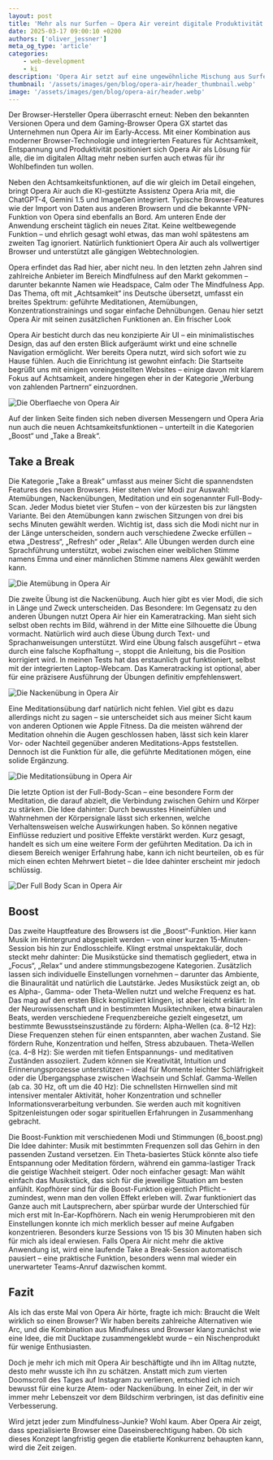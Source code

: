 ```yaml
---
layout: post
title: 'Mehr als nur Surfen – Opera Air vereint digitale Produktivität und Wohlbefinden'
date: 2025-03-17 09:00:10 +0200
authors: ['oliver_jessner']
meta_og_type: 'article'
categories:
    - web-development
    - ki
description: 'Opera Air setzt auf eine ungewöhnliche Mischung aus Surfen, Entspannung und Produktivität. Atemübungen, binaurale Beats und Full-Body-Scans sollen helfen, konzentrierter zu arbeiten. '
thumbnail: '/assets/images/gen/blog/opera-air/header_thumbnail.webp'
image: '/assets/images/gen/blog/opera-air/header.webp'
---
```


Der Browser-Hersteller Opera überrascht erneut: Neben den bekannten Versionen Opera und dem Gaming-Browser Opera GX startet das Unternehmen nun Opera Air im Early-Access. Mit einer Kombination aus moderner Browser-Technologie und integrierten Features für Achtsamkeit, Entspannung und Produktivität positioniert sich Opera Air als Lösung für alle, die im digitalen Alltag mehr neben surfen auch etwas für ihr Wohlbefinden tun wollen.

Neben den Achtsamkeitsfunktionen, auf die wir gleich im Detail eingehen, bringt Opera Air auch die KI-gestützte Assistenz Opera Aria mit, die ChatGPT-4, Gemini 1.5 und ImageGen integriert. Typische Browser-Features wie der Import von Daten aus anderen Browsern und die bekannte VPN-Funktion von Opera sind ebenfalls an Bord. Am unteren Ende der Anwendung erscheint täglich ein neues Zitat. Keine weltbewegende Funktion – und ehrlich gesagt wohl etwas, das man wohl spätestens am zweiten Tag ignoriert. Natürlich funktioniert Opera Air auch als vollwertiger Browser und unterstützt alle gängigen Webtechnologien.

Opera erfindet das Rad hier, aber nicht neu. In den letzten zehn Jahren sind zahlreiche Anbieter im Bereich Mindfulness auf den Markt gekommen – darunter bekannte Namen wie Headspace, Calm oder The Mindfulness App. Das Thema, oft mit „Achtsamkeit“ ins Deutsche übersetzt, umfasst ein breites Spektrum: geführte Meditationen, Atemübungen, Konzentrationstrainings und sogar einfache Dehnübungen. Genau hier setzt Opera Air mit seinen zusätzlichen Funktionen an.
Ein frischer Look

Opera Air besticht durch das neu konzipierte Air UI – ein minimalistisches Design, das auf den ersten Blick aufgeräumt wirkt und eine schnelle Navigation ermöglicht. Wer bereits Opera nutzt, wird sich sofort wie zu Hause fühlen. Auch die Einrichtung ist gewohnt einfach: Die Startseite begrüßt uns mit einigen voreingestellten Websites – einige davon mit klarem Fokus auf Achtsamkeit, andere hingegen eher in der Kategorie „Werbung von zahlenden Partnern“ einzuordnen.

![Die Oberflaeche von Opera Air](/assets/images/gen/blog/opera-air/1_fresh_install.webp)

Auf der linken Seite finden sich neben diversen Messengern und Opera Aria nun auch die neuen Achtsamkeitsfunktionen – unterteilt in die Kategorien „Boost“ und „Take a Break“.

## Take a Break

Die Kategorie „Take a Break“ umfasst aus meiner Sicht die spannendsten Features des neuen Browsers. Hier stehen vier Modi zur Auswahl: Atemübungen, Nackenübungen, Meditation und ein sogenannter Full-Body-Scan. Jeder Modus bietet vier Stufen – von der kürzesten bis zur längsten Variante. Bei den Atemübungen kann zwischen Sitzungen von drei bis sechs Minuten gewählt werden. Wichtig ist, dass sich die Modi nicht nur in der Länge unterscheiden, sondern auch verschiedene Zwecke erfüllen – etwa „Destress“, „Refresh“ oder „Relax“. Alle Übungen werden durch eine Sprachführung unterstützt, wobei zwischen einer weiblichen Stimme namens Emma und einer männlichen Stimme namens Alex gewählt werden kann.

![Die Atemübung in Opera Air](/assets/images/gen/blog/opera-air/2_breathing.webp)

Die zweite Übung ist die Nackenübung. Auch hier gibt es vier Modi, die sich in Länge und Zweck unterscheiden. Das Besondere: Im Gegensatz zu den anderen Übungen nutzt Opera Air hier ein Kameratracking. Man sieht sich selbst oben rechts im Bild, während in der Mitte eine Silhouette die Übung vormacht. Natürlich wird auch diese Übung durch Text- und Sprachanweisungen unterstützt. Wird eine Übung falsch ausgeführt – etwa durch eine falsche Kopfhaltung –, stoppt die Anleitung, bis die Position korrigiert wird. In meinen Tests hat das erstaunlich gut funktioniert, selbst mit der integrierten Laptop-Webcam. Das Kameratracking ist optional, aber für eine präzisere Ausführung der Übungen definitiv empfehlenswert.

![Die Nackenübung in Opera Air](/assets/images/gen/blog/opera-air/3_neck_exercise2.webp)

Eine Meditationsübung darf natürlich nicht fehlen. Viel gibt es dazu allerdings nicht zu sagen – sie unterscheidet sich aus meiner Sicht kaum von anderen Optionen wie Apple Fitness. Da die meisten während der Meditation ohnehin die Augen geschlossen haben, lässt sich kein klarer Vor- oder Nachteil gegenüber anderen Meditations-Apps feststellen. Dennoch ist die Funktion für alle, die geführte Meditationen mögen, eine solide Ergänzung.

![Die Meditationsübung in Opera Air](/assets/images/gen/blog/opera-air/4_mediation2.webp)

Die letzte Option ist der Full-Body-Scan – eine besondere Form der Meditation, die darauf abzielt, die Verbindung zwischen Gehirn und Körper zu stärken. Die Idee dahinter: Durch bewusstes Hineinfühlen und Wahrnehmen der Körpersignale lässt sich erkennen, welche Verhaltensweisen welche Auswirkungen haben. So können negative Einflüsse reduziert und positive Effekte verstärkt werden.
Kurz gesagt, handelt es sich um eine weitere Form der geführten Meditation. Da ich in diesem Bereich weniger Erfahrung habe, kann ich nicht beurteilen, ob es für mich einen echten Mehrwert bietet – die Idee dahinter erscheint mir jedoch schlüssig.

![Der Full Body Scan in Opera Air](/assets/images/gen/blog/opera-air/5_full_body_scan.webp)

## Boost

Das zweite Hauptfeature des Browsers ist die „Boost“-Funktion. Hier kann Musik im Hintergrund abgespielt werden – von einer kurzen 15-Minuten-Session bis hin zur Endlosschleife. Klingt erstmal unspektakulär, doch steckt mehr dahinter: Die Musikstücke sind thematisch gegliedert, etwa in „Focus“, „Relax“ und andere stimmungsbezogene Kategorien. Zusätzlich lassen sich individuelle Einstellungen vornehmen – darunter das Ambiente, die Binauralität und natürlich die Lautstärke.
Jedes Musikstück zeigt an, ob es Alpha-, Gamma- oder Theta-Wellen nutzt und welche Frequenz es hat. Das mag auf den ersten Blick kompliziert klingen, ist aber leicht erklärt: In der Neurowissenschaft und in bestimmten Musiktechniken, etwa binauralen Beats, werden verschiedene Frequenzbereiche gezielt eingesetzt, um bestimmte Bewusstseinszustände zu fördern:
Alpha-Wellen (ca. 8–12 Hz): Diese Frequenzen stehen für einen entspannten, aber wachen Zustand. Sie fördern Ruhe, Konzentration und helfen, Stress abzubauen.
Theta-Wellen (ca. 4–8 Hz): Sie werden mit tiefen Entspannungs- und meditativen Zuständen assoziiert. Zudem können sie Kreativität, Intuition und Erinnerungsprozesse unterstützen – ideal für Momente leichter Schläfrigkeit oder die Übergangsphase zwischen Wachsein und Schlaf.
Gamma-Wellen (ab ca. 30 Hz, oft um die 40 Hz): Die schnellsten Hirnwellen sind mit intensiver mentaler Aktivität, hoher Konzentration und schneller Informationsverarbeitung verbunden. Sie werden auch mit kognitiven Spitzenleistungen oder sogar spirituellen Erfahrungen in Zusammenhang gebracht.

Die Boost-Funktion mit verschiedenen Modi und Stimmungen (6_boost.png)
Die Idee dahinter: Musik mit bestimmten Frequenzen soll das Gehirn in den passenden Zustand versetzen. Ein Theta-basiertes Stück könnte also tiefe Entspannung oder Meditation fördern, während ein gamma-lastiger Track die geistige Wachheit steigert. Oder noch einfacher gesagt: Man wählt einfach das Musikstück, das sich für die jeweilige Situation am besten anfühlt.
Kopfhörer sind für die Boost-Funktion eigentlich Pflicht – zumindest, wenn man den vollen Effekt erleben will. Zwar funktioniert das Ganze auch mit Lautsprechern, aber spürbar wurde der Unterschied für mich erst mit In-Ear-Kopfhörern.
Nach ein wenig Herumprobieren mit den Einstellungen konnte ich mich merklich besser auf meine Aufgaben konzentrieren. Besonders kurze Sessions von 15 bis 30 Minuten haben sich für mich als ideal erwiesen. Falls Opera Air nicht mehr die aktive Anwendung ist, wird eine laufende Take a Break-Session automatisch pausiert – eine praktische Funktion, besonders wenn mal wieder ein unerwarteter Teams-Anruf dazwischen kommt.

## Fazit

Als ich das erste Mal von Opera Air hörte, fragte ich mich: Braucht die Welt wirklich so einen Browser? Wir haben bereits zahlreiche Alternativen wie Arc, und die Kombination aus Mindfulness und Browser klang zunächst wie eine Idee, die mit Ducktape zusammengeklebt wurde – ein Nischenprodukt für wenige Enthusiasten.

Doch je mehr ich mich mit Opera Air beschäftigte und ihn im Alltag nutzte, desto mehr wusste ich ihn zu schätzen. Anstatt mich zum vierten Doomscroll des Tages auf Instagram zu verlieren, entschied ich mich bewusst für eine kurze Atem- oder Nackenübung. In einer Zeit, in der wir immer mehr Lebenszeit vor dem Bildschirm verbringen, ist das definitiv eine Verbesserung.

Wird jetzt jeder zum Mindfulness-Junkie? Wohl kaum. Aber Opera Air zeigt, dass spezialisierte Browser eine Daseinsberechtigung haben. Ob sich dieses Konzept langfristig gegen die etablierte Konkurrenz behaupten kann, wird die Zeit zeigen.
